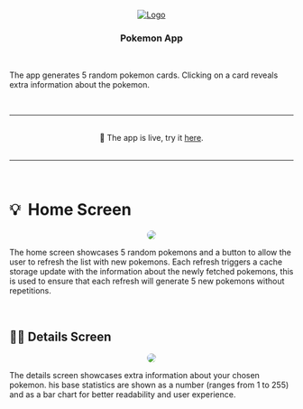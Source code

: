 <br />
<div align="center">
  <a href="https://www.saderti.com">
    <img src="https://res.cloudinary.com/wewix/image/upload/v1676934514/saderti/saderti-gh-header_pfneuj.png" alt="Logo">
  </a>
  <h3 align="center">Pokemon App</h3>
  </br>
  <p align="left">
    The app generates 5 random pokemon cards. Clicking on a card reveals extra information about the pokemon.
    <br />
  </p>
  <br/>
  <hr>
  <br/>
    🎉 The app is live, try it
    <a href="https://pokemon-final-qr62.onrender.com/">here</a>.
    </br>
    </br>
    <hr>
</div>

<!-- TABLE OF CONTENTS -->

<br />

# 💡 &nbsp;Home Screen

<div align="center">
    <img src="https://res.cloudinary.com/wewix/image/upload/v1677467406/pokemon-list_hajaec.png" style="border-radius: 8px">
</div>

The home screen showcases 5 random pokemons and a button to allow the user to refresh the list with new pokemons. Each refresh triggers a cache storage update with the information about the newly fetched pokemons, this is used to ensure that each refresh will generate 5 new pokemons without repetitions.

<br/>

## 👷‍♂️&nbsp;Details Screen

<div align="center">
    <img src="https://res.cloudinary.com/wewix/image/upload/v1677467404/pokemon-details_vtangz.png" style="border-radius: 8px">
</div>

The details screen showcases extra information about your chosen pokemon. his base statistics are shown as a number (ranges from 1 to 255) and as a bar chart for better readability and user experience.

<br/>
